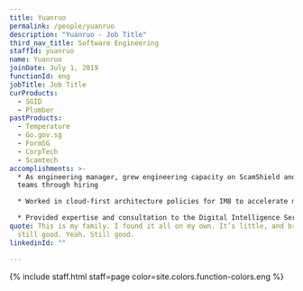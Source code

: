 ```yaml
---
title: Yuanruo
permalink: /people/yuanruo
description: "Yuanruo - Job Title"
third_nav_title: Software Engineering
staffId: yuanruo
name: Yuanruo
joinDate: July 1, 2019
functionId: eng
jobTitle: Job Title
curProducts:
  - SGID
  - Plumber
pastProducts:
  - Temperature
  - Go.gov.sg
  - FormSG
  - CorpTech
  - Scamtech
accomplishments: >-
  * As engineering manager, grew engineering capacity on ScamShield and sgID
  teams through hiring

  * Worked in cloud-first architecture policies for IM8 to accelerate modern engineering practices across government

  * Provided expertise and consultation to the Digital Intelligence Service on tech hiring
quote: This is my family. I found it all on my own. It’s little, and broken, but
  still good. Yeah. Still good.
linkedinId: ""

---
```


{% include staff.html staff=page color=site.colors.function-colors.eng %}
